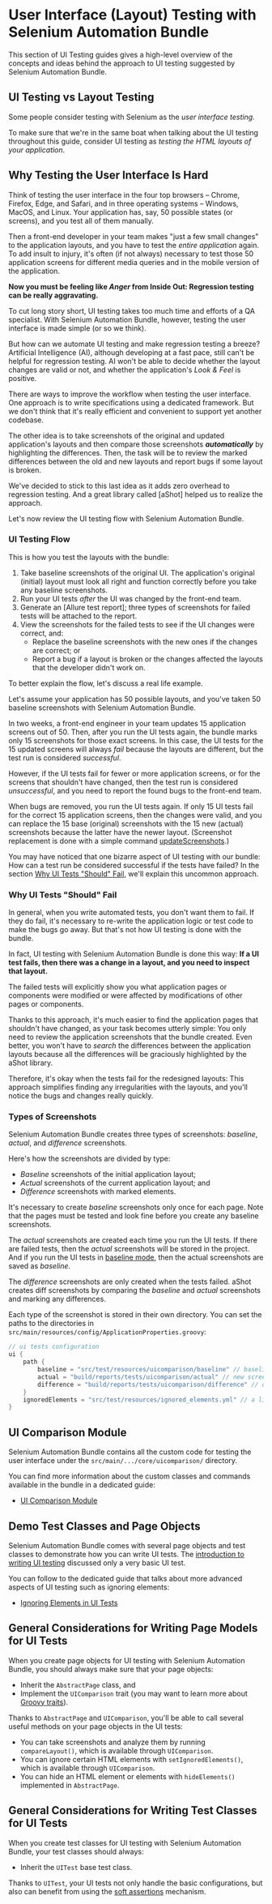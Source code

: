 # User Interface (Layout) Testing with Selenium Automation Bundle

This section of UI Testing guides gives a high-level overview of the concepts and ideas behind the approach to UI
testing suggested by Selenium Automation Bundle.

## UI Testing vs Layout Testing

Some people consider testing with Selenium as the _user interface testing_.

To make sure that we're in the same boat when talking about the UI testing throughout this guide, consider UI testing as
_testing the HTML layouts of your application_.

## Why Testing the User Interface Is Hard

Think of testing the user interface in the four top browsers &ndash; Chrome, Firefox, Edge, and Safari, and in three
operating systems &ndash; Windows, MacOS, and Linux. Your application has, say, 50 possible states (or screens), and you
test all of them manually.

Then a front-end developer in your team makes "just a few small changes" to the application layouts, and you have to
test the _entire application_ again. To add insult to injury, it's often (if not always) necessary to test those 50
application screens for different media queries and in the mobile version of the application.

**Now you must be feeling like _Anger_ from Inside Out: Regression testing can be really aggravating.**

To cut long story short, UI testing takes too much time and efforts of a QA specialist. With Selenium Automation Bundle,
however, testing the user interface is made simple (or so we think).

But how can we automate UI testing and make regression testing a breeze? Artificial Intelligence (AI), although
developing at a fast pace, still can't be helpful for regression testing. AI won't be able to decide whether the layout
changes are valid or not, and whether the application's _Look & Feel_ is positive.

There are ways to improve the workflow when testing the user interface. One approach is to write specifications using a
dedicated framework. But we don't think that it's really efficient and convenient to support yet another codebase.

The other idea is to take screenshots of the original and updated application's layouts and then compare those
screenshots **_automatically_** by highlighting the differences. Then, the task will be to review the marked differences
between the old and new layouts and report bugs if some layout is broken.

We've decided to stick to this last idea as it adds zero overhead to regression testing. And a great library called
[aShot] helped us to realize the approach.

Let's now review the UI testing flow with Selenium Automation Bundle.

### UI Testing Flow

This is how you test the layouts with the bundle:

1. Take baseline screenshots of the original UI. The application's original (initial) layout must look all right and
function correctly before you take any baseline screenshots.
2. Run your UI tests _after_ the UI was changed by the front-end team.
3. Generate an [Allure test report]; three types of screenshots for failed tests will be attached to the report.
4. View the screenshots for the failed tests to see if the UI changes were correct, and:
    * Replace the baseline screenshots with the new ones if the changes are correct; or
    * Report a bug if a layout is broken or the changes affected the layouts that the developer didn't work on.

To better explain the flow, let's discuss a real life example.

Let's assume your application has 50 possible layouts, and you've taken 50 baseline screenshots with Selenium Automation
Bundle.

In two weeks, a front-end engineer in your team updates 15 application screens out of 50. Then, after you run the UI
tests again, the bundle marks only 15 screenshots for those exact screens. In this case, the UI tests for the 15 updated
screens will always _fail_ because the layouts are different, but the test run is considered _successful_.

However, if the UI tests fail for fewer or more application screens, or for the screens that shouldn't have changed,
then the test run is considered _unsuccessful_, and you need to report the found bugs to the front-end team.

When bugs are removed, you run the UI tests again. If only 15 UI tests fail for the correct 15 application screens, then
the changes were valid, and you can replace the 15 base (original) screenshots with the 15 new (actual) screenshots
because the latter have the newer layout. (Screenshot replacement is done with a simple command [updateScreenshots].)

You may have noticed that one bizarre aspect of UI testing with our bundle: How can a test run be considered successful
if the tests have failed? In the section [Why UI Tests "Should" Fail](#why-ui-tests-should-fail), we'll explain this
uncommon approach.

### Why UI Tests "Should" Fail

In general, when you write automated tests, you don't want them to fail. If they do fail, it's necessary to re-write the
application logic or test code to make the bugs go away. But that's not how UI testing is done with the bundle.

In fact, UI testing with Selenium Automation Bundle is done this way: **If a UI test fails, then there was a change in a
layout, and you need to inspect that layout.**

The failed tests will explicitly show you what application pages or components were modified or were affected by
modifications of other pages or components.

Thanks to this approach, it's much easier to find the application pages that shouldn't have changed, as your task
becomes utterly simple: You only need to review the application screenshots that the bundle created. Even better, you
won't have to _search_ the differences between the application layouts because all the differences will be graciously
highlighted by the aShot library.

Therefore, it's okay when the tests fail for the redesigned layouts: This approach simplifies finding any
irregularities with the layouts, and you'll notice the bugs and changes really quickly.

### Types of Screenshots

Selenium Automation Bundle creates three types of screenshots: _baseline_, _actual_, and _difference_ screenshots.

Here's how the screenshots are divided by type:

* _Baseline_ screenshots of the initial application layout;
* _Actual_ screenshots of the current application layout; and
* _Difference_ screenshots with marked elements.

It's necessary to create _baseline_ screenshots only once for each page. Note that the pages must be tested and look
fine before you create any baseline screenshots.

The _actual_ screenshots are created each time you run the UI tests. If there are failed tests, then the _actual_
screenshots will be stored in the project. And if you run the UI tests in [baseline mode], then the actual screenshots
are saved as _baseline_.

The _difference_ screenshots are only created when the tests failed. aShot creates diff screenshots by comparing the
_baseline_ and _actual_ screenshots and marking any differences.

Each type of the screenshot is stored in their own directory. You can set the paths to the directories in
`src/main/resources/config/ApplicationProperties.groovy`:

```groovy
// ui tests configuration
ui {
    path {
        baseline = "src/test/resources/uicomparison/baseline" // baseline screenshots
        actual = "build/reports/tests/uicomparison/actual" // new screenshots
        difference = "build/reports/tests/uicomparison/difference" // diff images
    }
    ignoredElements = "src/test/resources/ignored_elements.yml" // a list of ignored elements for page objects
}
```

## UI Comparison Module

Selenium Automation Bundle contains all the custom code for testing the user interface under the
`src/main/.../core/uicomparison/` directory.

You can find more information about the custom classes and commands available in the bundle in a dedicated guide:

* [UI Comparison Module]

## Demo Test Classes and Page Objects

Selenium Automation Bundle comes with several page objects and test classes to demonstrate how you can write UI
tests. The [introduction to writing UI testing] discussed only a very basic UI test.

You can follow to the dedicated guide that talks about more advanced aspects of UI testing such as ignoring elements:

* [Ignoring Elements in UI Tests]

## General Considerations for Writing Page Models for UI Tests

When you create page objects for UI testing with Selenium Automation Bundle, you should always make sure that your page
objects:

* Inherit the `AbstractPage` class, and
* Implement the `UIComparison` trait (you may want to learn more about [Groovy traits]).

Thanks to `AbstractPage` and `UIComparison`, you'll be able to call several useful methods on your page objects in the
UI tests:

* You can take screenshots and analyze them by running `compareLayout()`, which is available through `UIComparison`.
* You can ignore certain HTML elements with `setIgnoredElements()`, which is available through `UIComparison`.
* You can hide an HTML element or elements with `hideElements()` implemented in `AbstractPage`.

## General Considerations for Writing Test Classes for UI Tests

When you create test classes for UI testing with Selenium Automation Bundle, your test classes should always:

* Inherit the `UITest` base test class.

Thanks to `UITest`, your UI tests not only handle the basic configurations, but also can benefit from using the [soft
assertions] mechanism.

[updateScreenshots]: https://github.com/sysgears/selenium-automation-bundle/blob/docs/docs/Commands.md
[baseline mode]: https://github.com/sysgears/selenium-automation-bundle/blob/docs/docs/advanced/Baseline-Mode.md
[ui comparison module]: https://github.com/sysgears/selenium-automation-bundle/blob/docs/docs/advanced/UI-Comparison-Module.md
[introduction to writing ui testing]: https://github.com/sysgears/selenium-automation-bundle/blob/docs/docs/Introduction-to-UI-Testing.md
[hiding elements in ui tests]: https://github.com/sysgears/selenium-automation-bundle/blob/docs/docs/advanced/UI-Testing/Hiding-Elements-in-UI-Tests.md
[ignoring elements in ui tests]: https://github.com/sysgears/selenium-automation-bundle/blob/docs/docs/advanced/UI-Testing/Ignoring-Elements-in-UI-Tests.md
[groovy traits]: http://docs.groovy-lang.org/next/html/documentation/core-traits.html
[soft assertions]: https://github.com/sysgears/selenium-automation-bundle/blob/docs/docs/advanced/UI-Testing/Soft-Assertions.md